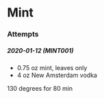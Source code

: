 # Mint

### Attempts

##### 2020-01-12 (MINT001)

* 0.75 oz mint, leaves only
* 4 oz New Amsterdam vodka

130 degrees for 80 min
